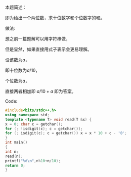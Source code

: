 本题简述：

即为给出一个两位数，求十位数字和个位数字的和。

做法:

想之前一篇题解可以用字符串做，

但是显然，如果直接用式子表示会更易理解。

设该数为$a$，

即十位数为$a / 10$，

个位数为$a % 10$，

直接两者相加即 $a / 10 + a % 10$ 即为答案。

Code:

```cpp
#include<bits/stdc++.h>
using namespace std;
template <typename T> void read(T &x) {
x = 0; char c = getchar();
for (; !isdigit(c); c = getchar());
for (; isdigit(c); c = getchar()) x = x * 10 + c - '0';
}
int main()
{
int n;
read(n);
printf("%d\n",n%10+n/10);
return 0;
}
```




